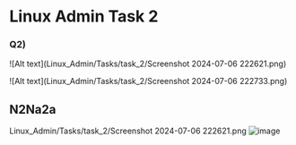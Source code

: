 # Linux Admin Task 2

### Q2)
![Alt text](Linux_Admin/Tasks/task_2/Screenshot 2024-07-06 222621.png)

![Alt text](Linux_Admin/Tasks/task_2/Screenshot 2024-07-06 222733.png)

N2Na2a
- 
Linux_Admin/Tasks/task_2/Screenshot 2024-07-06 222621.png
![image](https://github.com/Ossa180/Embedded_Linux/blob/main/Linux_Admin/Tasks/task_2/Screenshot%202024-07-06%20222621.png)

